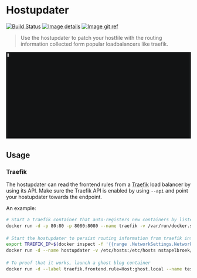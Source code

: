 # Hostupdater

[![Build Status](https://api.cirrus-ci.com/github/nstapelbroek/hostupdater.svg)](https://cirrus-ci.com/github/nstapelbroek/hostupdater)
[![Image details](https://images.microbadger.com/badges/image/nstapelbroek/hostupdater.svg)](https://hub.docker.com/r/nstapelbroek/hostupdater/tags/)
[![Image git ref](https://images.microbadger.com/badges/commit/nstapelbroek/hostupdater.svg)](https://microbadger.com/images/nstapelbroek/hostupdater)

> Use the hostupdater to patch your hostfile with the routing information collected form popular loadbalancers like traefik.

![traefik example](./docs/traefik-example.gif)

## Usage

### Traefik

The hostupdater can read the frontend rules from a [Traefik](https://traefik.io/) load balancer by using its API.
Make sure the Traefik API is enabled by using `--api` and point your hostupdater towards the endpoint.

An example:
```sh
# Start a traefik container that auto-registers new containers by listening to the docker socket
docker run -d -p 80:80 -p 8080:8080 --name traefik -v /var/run/docker.sock:/var/run/docker.sock:ro traefik --docker --api

# Start the hostupdater to persist routing information from traefik into your local hostfile every 7 seconds
export TRAEFIK_IP=$(docker inspect -f '{{range .NetworkSettings.Networks}}{{.IPAddress}}{{end}}' traefik)
docker run -d --name hostupdater -v /etc/hosts:/etc/hosts nstapelbroek/hostupdater traefik --interval 7 --address $TRAEFIK_IP

# To proof that it works, launch a ghost blog container
docker run -d --label traefik.frontend.rule=Host:ghost.local --name testdrive-ghost-blog ghost && echo "you can now visit http://ghost.local"
```
